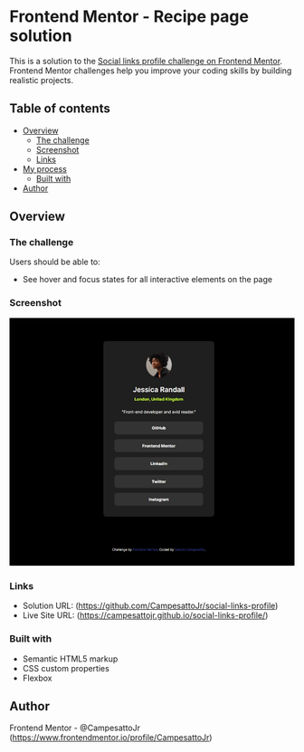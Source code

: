 # Frontend Mentor - Recipe page solution

This is a solution to the [Social links profile challenge on Frontend Mentor](https://www.frontendmentor.io/challenges/social-links-profile-UG32l9m6dQ). Frontend Mentor challenges help you improve your coding skills by building realistic projects.

## Table of contents

- [Overview](#overview)
  - [The challenge](#the-challenge)
  - [Screenshot](#screenshot)
  - [Links](#links)
- [My process](#my-process)
  - [Built with](#built-with)
- [Author](#author)

## Overview

### The challenge

Users should be able to:

- See hover and focus states for all interactive elements on the page

### Screenshot

![](./src/images/screenshot-social-links.jpg)

### Links

- Solution URL: (https://github.com/CampesattoJr/social-links-profile)
- Live Site URL: (https://campesattojr.github.io/social-links-profile/)

### Built with

- Semantic HTML5 markup
- CSS custom properties
- Flexbox

## Author

Frontend Mentor - @CampesattoJr (https://www.frontendmentor.io/profile/CampesattoJr)